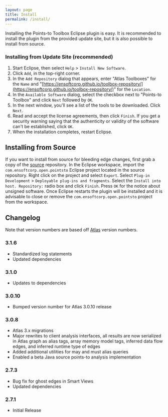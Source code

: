 ```yaml
---
layout: page
title: Install
permalink: /install/
---
```


Installing the Points-to Toolbox Eclipse plugin is easy.  It is recommended to install the plugin from the provided update site, but it is also possible to install from source.
        
### Installing from Update Site (recommended)
1. Start Eclipse, then select `Help` &gt; `Install New Software`.
2. Click `Add`, in the top-right corner.
3. In the `Add Repository` dialog that appears, enter &quot;Atlas Toolboxes&quot; for the `Name` and &quot;[https://ensoftcorp.github.io/toolbox-repository/](https://ensoftcorp.github.io/toolbox-repository/)&quot; for the `Location`.
4. In the `Available Software` dialog, select the checkbox next to "Points-to Toolbox" and click `Next` followed by `OK`.
5. In the next window, you'll see a list of the tools to be downloaded. Click `Next`.
6. Read and accept the license agreements, then click `Finish`. If you get a security warning saying that the authenticity or validity of the software can't be established, click `OK`.
7. When the installation completes, restart Eclipse.

## Installing from Source
If you want to install from source for bleeding edge changes, first grab a copy of the [source](https://github.com/EnSoftCorp/points-to-toolbox) repository. In the Eclipse workspace, import the `com.ensoftcorp.open.pointsto` Eclipse project located in the source repository.  Right click on the project and select `Export`.  Select `Plug-in Development` &gt; `Deployable plug-ins and fragments`.  Select the `Install into host. Repository:` radio box and click `Finish`.  Press `OK` for the notice about unsigned software.  Once Eclipse restarts the plugin will be installed and it is advisable to close or remove the `com.ensoftcorp.open.pointsto` project from the workspace.

## Changelog
Note that version numbers are based off [Atlas](http://www.ensoftcorp.com/atlas/download/) version numbers.

### 3.1.6
- Standardized log statements
- Updated dependencies

### 3.1.0
- Updates to dependencies

### 3.0.10
- Bumped version number for Atlas 3.0.10 release

### 3.0.8
- Atlas 3.x migrations
- Major rewrites to client analysis interfaces, all results are now serialized in Atlas graph as alias tags, array memory model tags, inferred data flow edges, and inferred runtime type of edges
- Added additional utilities for may and must alias queries
- Enabled a beta Java source points-to analysis implementation

### 2.7.3
- Bug fix for ghost edges in Smart Views
- Updated dependencies

### 2.7.1
- Initial Release